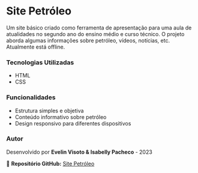 # Site Petróleo

Um site básico criado como ferramenta de apresentação para uma aula de atualidades no segundo ano do ensino médio e curso técnico. O projeto aborda algumas informações sobre petróleo, vídeos, notícias, etc. Atualmente está offline.

### Tecnologias Utilizadas
- HTML
- CSS

### Funcionalidades
- Estrutura simples e objetiva
- Conteúdo informativo sobre petróleo
- Design responsivo para diferentes dispositivos

### Autor
Desenvolvido por **Evelin Visoto & Isabelly Pacheco** - 2023

📌 **Repositório GitHub:** [Site Petróleo](https://github.com/EvelinVisoto/Site-Petroleo)
